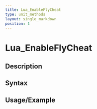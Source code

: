 ```yaml
---
title: Lua_EnableFlyCheat
type: unit_methods
layout: single_markdown
position: 1
---
```


# Lua_EnableFlyCheat

## Description

## Syntax

## Usage/Example


